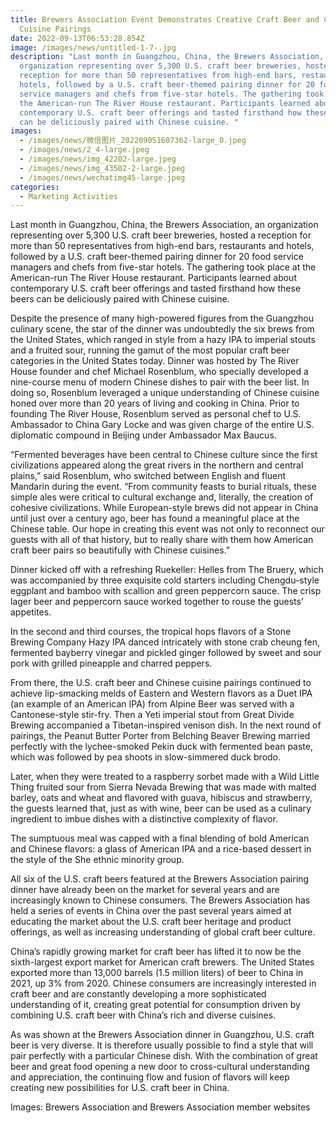 ```yaml
---
title: Brewers Association Event Demonstrates Creative Craft Beer and Chinese
  Cuisine Pairings
date: 2022-09-13T06:53:28.854Z
image: /images/news/untitled-1-7-.jpg
description: "Last month in Guangzhou, China, the Brewers Association, an
  organization representing over 5,300 U.S. craft beer breweries, hosted a
  reception for more than 50 representatives from high-end bars, restaurants and
  hotels, followed by a U.S. craft beer-themed pairing dinner for 20 food
  service managers and chefs from five-star hotels. The gathering took place at
  the American-run The River House restaurant. Participants learned about
  contemporary U.S. craft beer offerings and tasted firsthand how these beers
  can be deliciously paired with Chinese cuisine. "
images:
  - /images/news/微信图片_202209051607362-large_0.jpeg
  - /images/news/2_4-large.jpeg
  - /images/news/img_42202-large.jpeg
  - /images/news/img_43502-2-large.jpeg
  - /images/news/wechatimg45-large.jpeg
categories:
  - Marketing Activities
---
```

Last month in Guangzhou, China, the Brewers Association, an organization representing over 5,300 U.S. craft beer breweries, hosted a reception for more than 50 representatives from high-end bars, restaurants and hotels, followed by a U.S. craft beer-themed pairing dinner for 20 food service managers and chefs from five-star hotels. The gathering took place at the American-run The River House restaurant. Participants learned about contemporary U.S. craft beer offerings and tasted firsthand how these beers can be deliciously paired with Chinese cuisine.

Despite the presence of many high-powered figures from the Guangzhou culinary scene, the star of the dinner was undoubtedly the six brews from the United States, which ranged in style from a hazy IPA to imperial stouts and a fruited sour, running the gamut of the most popular craft beer categories in the United States today. Dinner was hosted by The River House founder and chef Michael Rosenblum, who specially developed a nine-course menu of modern Chinese dishes to pair with the beer list. In doing so, Rosenblum leveraged a unique understanding of Chinese cuisine honed over more than 20 years of living and cooking in China. Prior to founding The River House, Rosenblum served as personal chef to U.S. Ambassador to China Gary Locke and was given charge of the entire U.S. diplomatic compound in Beijing under Ambassador Max Baucus.

“Fermented beverages have been central to Chinese culture since the first civilizations appeared along the great rivers in the northern and central plains,” said Rosenblum, who switched between English and fluent Mandarin during the event. “From community feasts to burial rituals, these simple ales were critical to cultural exchange and, literally, the creation of cohesive civilizations. While European-style brews did not appear in China until just over a century ago, beer has found a meaningful place at the Chinese table. Our hope in creating this event was not only to reconnect our guests with all of that history, but to really share with them how American craft beer pairs so beautifully with Chinese cuisines.”

Dinner kicked off with a refreshing Ruekeller: Helles from The Bruery, which was accompanied by three exquisite cold starters including Chengdu-style eggplant and bamboo with scallion and green peppercorn sauce. The crisp lager beer and peppercorn sauce worked together to rouse the guests’ appetites.

In the second and third courses, the tropical hops flavors of a Stone Brewing Company Hazy IPA danced intricately with stone crab cheung fen, fermented bayberry vinegar and pickled ginger followed by sweet and sour pork with grilled pineapple and charred peppers.

From there, the U.S. craft beer and Chinese cuisine pairings continued to achieve lip-smacking melds of Eastern and Western flavors as a Duet IPA (an example of an American IPA) from Alpine Beer was served with a Cantonese-style stir-fry. Then a Yeti imperial stout from Great Divide Brewing accompanied a Tibetan-inspired venison dish. In the next round of pairings, the Peanut Butter Porter from Belching Beaver Brewing married perfectly with the lychee-smoked Pekin duck with fermented bean paste, which was followed by pea shoots in slow-simmered duck brodo.

Later, when they were treated to a raspberry sorbet made with a Wild Little Thing fruited sour from Sierra Nevada Brewing that was made with malted barley, oats and wheat and flavored with guava, hibiscus and strawberry, the guests learned that, just as with wine, beer can be used as a culinary ingredient to imbue dishes with a distinctive complexity of flavor.

The sumptuous meal was capped with a final blending of bold American and Chinese flavors: a glass of American IPA and a rice-based dessert in the style of the She ethnic minority group.

All six of the U.S. craft beers featured at the Brewers Association pairing dinner have already been on the market for several years and are increasingly known to Chinese consumers. The Brewers Association has held a series of events in China over the past several years aimed at educating the market about the U.S. craft beer heritage and product offerings, as well as increasing understanding of global craft beer culture.

China’s rapidly growing market for craft beer has lifted it to now be the sixth-largest export market for American craft brewers. The United States exported more than 13,000 barrels (1.5 million liters) of beer to China in 2021, up 3% from 2020. Chinese consumers are increasingly interested in craft beer and are constantly developing a more sophisticated understanding of it, creating great potential for consumption driven by combining U.S. craft beer with China’s rich and diverse cuisines.

As was shown at the Brewers Association dinner in Guangzhou, U.S. craft beer is very diverse. It is therefore usually possible to find a style that will pair perfectly with a particular Chinese dish. With the combination of great beer and great food opening a new door to cross-cultural understanding and appreciation, the continuing flow and fusion of flavors will keep creating new possibilities for U.S. craft beer in China.

Images: Brewers Association and Brewers Association member websites